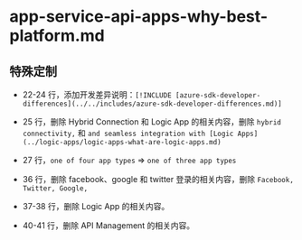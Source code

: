 # app-service-api-apps-why-best-platform.md

## 特殊定制

* 22-24 行，添加开发差异说明：`[!INCLUDE [azure-sdk-developer-differences](../../includes/azure-sdk-developer-differences.md)]`

* 25 行，删除 Hybrid Connection 和 Logic App 的相关内容，删除 `hybrid connectivity,` 和 `and seamless integration with [Logic Apps](../logic-apps/logic-apps-what-are-logic-apps.md)`

* 27 行，`one of four app types` => `one of three app types`

* 36 行，删除 facebook、google 和 twitter 登录的相关内容，删除 `Facebook, Twitter, Google,`

* 37-38 行，删除 Logic App 的相关内容。

* 40-41 行，删除 API Management 的相关内容。